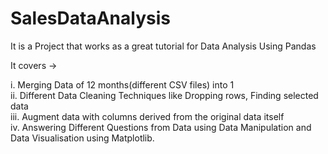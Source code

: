 # SalesDataAnalysis
It is a Project that works as a great tutorial for Data Analysis Using Pandas

It covers ->

i. Merging Data of 12 months(different CSV files) into 1 <br>
ii. Different Data Cleaning Techniques like Dropping rows, Finding selected data <br>
iii. Augment data with columns derived from the original data itself <br>
iv. Answering Different Questions from Data using Data Manipulation and Data Visualisation using Matplotlib.<br>
